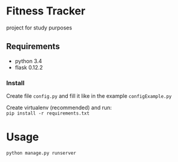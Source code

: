 # Fitness Tracker
project for study purposes

## Requirements
- python 3.4
- flask 0.12.2

### Install
Create file `config.py` and fill it like in the example `configExample.py`

Create virtualenv (recommended) and run:  
`pip install -r requirements.txt`

# Usage 
`python manage.py runserver`
